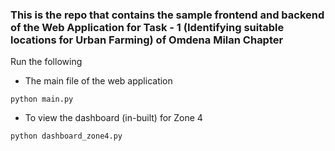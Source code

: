 ### This is the repo that contains the sample frontend and backend of the Web Application for Task - 1 (Identifying suitable locations for Urban Farming) of Omdena Milan Chapter

Run the following

- The main file of the web application
  
```
python main.py
```

- To view the dashboard (in-built) for Zone 4

```
python dashboard_zone4.py
```
